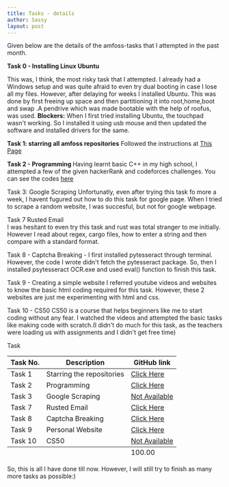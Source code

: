 ```yaml
---
title: Tasks - details
author: Sassy
layout: post
---
```


Given below are the details of the amfoss-tasks that I attempted in the past month. 

<b>Task 0 - Installing Linux Ubuntu</b>

This was, I think, the most risky task that I attempted. I already had a Windows setup and was quite afraid to even try dual booting in case I lose all my files. However, after delaying for weeks I installed Ubuntu. This was done by first freeing up space and then partitioning it into root,home,boot and swap .A pendrive which was made bootable with the help of roofus, was used.
<b>Blockers:</b> When I first tried installing Ubuntu, the touchpad wasn't working. So I installed it using usb mouse and then updated the software and installed drivers for the same.

<b>Task 1: starring all amfoss repositories</b>
Followed the instructions at  <a href="https://github.com/amfoss/star-me">This Page</a>


<b>Task 2 - Programming </b>
Having learnt basic C++ in my high school, I attempted a few of the given hackerRank and codeforces challenges.
You can see the codes <a href ="">here</a>
<span class="image right"><img src="{{ 'assets/images/pic03.jpg' | relative_url }}" alt="" /></span>



Task 3: Google Scraping
Unfortunatly, even after trying this task fo more a week, I havent fugured out how to do this task for google page. When I tried to scrape a random website, I was succesful, but not for google webpage.

Task 7 Rusted Email<br>
I was hesitant to even try this task and rust was total stranger to me initially. However I read about regex, cargo files, how to enter 
a string and then compare with a standard format.

Task 8 - Captcha Breaking - 
I first installed pytesseract through terminal. However, the code I wrote didn't fetch the pytesseract package. So, then I installed psytesseract OCR.exe and used eval() function to finish this task. 

Task 9 - Creating a simple website
I referred youtube videos and websites to know the basic html coding required for this task. However, these 2 websites are just me experimenting with html and css.

Task 10 - CS50
CS50 is a course that helps beginners like me to start coding without any fear. I watched the videos and attempted the basic tasks like making code with scratch.(I didn't do much for this task, as the teachers were loading us with assignments and I didn't get free time)

Task

<div class="table-wrapper">
  <table>
    <thead>
      <tr>
        <th>Task No.</th>
        <th>Description</th>
        <th>GitHub link</th>
      </tr>
    </thead>
    <tbody>
      <tr>
        <td>Task 1</td>
        <td>Starring the repositories</td>
        <td><a href="https://github.com/sash2501/amfoss-tasks/tree/master/task%201">Click Here</a></td>
      </tr>
      <tr>
        <td>Task 2</td>
        <td>Programming</td>
        <td><a href="https://github.com/sash2501/amfoss-tasks/tree/master/task-2">Click Here</a></td>
      </tr>
      <tr>
        <td>Task 3</td>
        <td> Google Scraping</td>
        <td><a href="#">Not Available</a></td>
      </tr>
      <tr>
        <td>Task 7</td>
        <td>Rusted Email</td>
        <td><a href="https://github.com/sash2501/amfoss-tasks/tree/master/task%207">Click Here</a></td>
      </tr>
      <tr>
        <td>Task 8</td>
        <td>Captcha Breaking</td>
        <td><a href="https://github.com/sash2501/amfoss-tasks/tree/master/task-8">Click Here</a></td>
      </tr>
      <tr>
        <td>Task 9</td>
        <td>Personal Website</td>
        <td><a href="#">Click Here</a></td>
      </tr>
      <tr>
        <td>Task 10</td>
        <td>CS50</td>
        <td><a href="#">Not Available</a></td>
      </tr>
    </tbody>
    <tfoot>
      <tr>
        <td colspan="2"></td>
        <td>100.00</td>
      </tr>
    </tfoot>
  </table>
</div>

So, this is all I have done till now. However, I will still try to finish as many more tasks as possible:)



